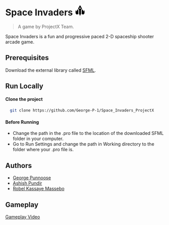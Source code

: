 # Space Invaders ![icon](Textures/icon.png)
>A game by ProjectX Team.

Space Invaders is a fun and progressive paced 2-D spaceship shooter arcade game.

## Prerequisites

Download the external library called [SFML](https://www.sfml-dev.org/download/sfml/2.5.1/).

## Run Locally
#### Clone the project

```bash
  git clone https://github.com/George-P-1/Space_Invaders_ProjectX
```

#### Before Running
- Change the path in the .pro file to the location of the downloaded SFML folder in your computer.
- Go to Run Settings and change the path in Working directory to the folder where your .pro file is.

## Authors
- [George Punnoose](https://www.github.com/George-P-1)
- [Ashish Pundir](https://www.github.com/ashishpundir924)
- [Robel Kassaye Massebo](https://www.github.com/RobelKa)

## Gameplay
[Gameplay Video](https://www.youtube.com/watch?v=RiMxhGQV17I)